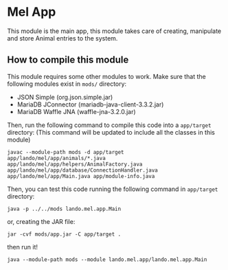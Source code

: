 # Mel App

This module is the main app, this module takes care of creating, manipulate and store Animal entries to the system.

## How to compile this module

This module requires some other modules to work. Make sure that the following modules exist in `mods/` directory:

* JSON Simple (org.json.simple.jar)
* MariaDB JConnector (mariadb-java-client-3.3.2.jar)
* MariaDB Waffle JNA (waffle-jna-3.2.0.jar)

Then, run the following command to compile this code into a `app/target` directory: (This command will be updated to include all the classes in this module)

```
javac --module-path mods -d app/target app/lando/mel/app/animals/*.java app/lando/mel/app/helpers/AnimalFactory.java app/lando/mel/app/database/ConnectionHandler.java  app/lando/mel/app/Main.java app/module-info.java
```

Then, you can test this code running the following command in `app/target` directory:

```
java -p ../../mods lando.mel.app.Main
```

or, creating the JAR file:

```
jar -cvf mods/app.jar -C app/target .
```

then run it!

```
java --module-path mods --module lando.mel.app/lando.mel.app.Main
```